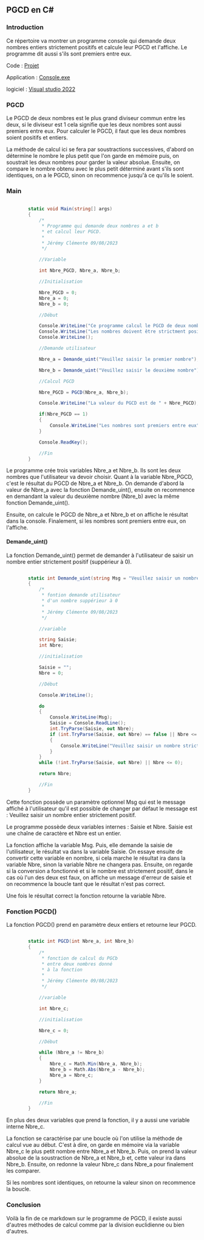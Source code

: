 ## PGCD en C#

### Introduction

Ce répertoire va montrer un programme console qui demande deux nombres entiers strictement positifs et calcule leur PGCD et l'affiche. Le programme dit aussi s'ils sont premiers entre eux.

Code : [Projet](https://github.com/J3R5/PGCD/tree/main/PGCD)

Application : [Console.exe](https://github.com/J3R5/PGCD/tree/main/app)

logiciel : [Visual studio 2022](https://visualstudio.microsoft.com/fr/)

### PGCD

Le PGCD de deux nombres est le plus grand diviseur commun entre les deux, si le diviseur est 1 cela signifie que les deux nombres sont aussi premiers entre eux. Pour calculer le PGCD, il faut que les deux nombres soient positifs et entiers.

La méthode de calcul ici se fera par soustractions successives, d'abord on détermine le nombre le plus petit que l'on garde en mémoire puis, on soustrait les deux nombres pour garder la valeur absolue. Ensuite, on compare le nombre obtenu avec le plus petit déterminé avant s'ils sont identiques, on a le PGCD, sinon on recommence jusqu'à ce qu'ils le soient.

### Main 

~~~C#

        static void Main(string[] args)
        {
            /*
             * Programme qui demande deux nombres a et b
             * et calcul leur PGCD.
             * 
             * Jérémy Clémente 09/08/2023
             */

            //Variable

            int Nbre_PGCD, Nbre_a, Nbre_b;

            //Initialisation

            Nbre_PGCD = 0;
            Nbre_a = 0;
            Nbre_b = 0;

            //Début

            Console.WriteLine("Ce programme calcul le PGCD de deux nombres saisis");
            Console.WriteLine("Les nombres doivent être strictment positifs");
            Console.WriteLine();

            //Demande utilisateur

            Nbre_a = Demande_uint("Veuillez saisir le premier nombre");

            Nbre_b = Demande_uint("Veuillez saisir le deuxième nombre");

            //Calcul PGCD

            Nbre_PGCD = PGCD(Nbre_a, Nbre_b);

            Console.WriteLine("La valeur du PGCD est de " + Nbre_PGCD);

            if(Nbre_PGCD == 1)
            {
                Console.WriteLine("Les nombres sont premiers entre eux");
            }

            Console.ReadKey();

            //Fin
        }


~~~

Le programme crée trois variables Nbre_a et Nbre_b. Ils sont les deux nombres que l'utilisateur va devoir choisir. Quant à la variable Nbre_PGCD, c'est le résultat du PGCD de Nbre_a et Nbre_b. On demande d'abord la valeur de Nbre_a avec la fonction Demande_uint(), ensuite on recommence en demandant la valeur du deuxième nombre (Nbre_b) avec la même fonction Demande_uint().

Ensuite, on calcule le PGCD de Nbre_a et Nbre_b et on affiche le résultat dans la console. Finalement, si les nombres sont premiers entre eux, on l'affiche.

#### Demande_uint()

La fonction Demande_uint() permet de demander à l'utilisateur de saisir un nombre entier strictement positif (suppérieur à 0).

~~~C#

        static int Demande_uint(string Msg = "Veuillez saisir un nombre entier strictement positif")
        {
            /*
             * fontion demande utilisateur
             * d'un nombre suppérieur à 0
             * 
             * Jérémy Clémente 09/08/2023
             */

            //variable

            string Saisie;
            int Nbre;

            //initialisation

            Saisie = "";
            Nbre = 0;

            //Début

            Console.WriteLine();

            do
            {
                Console.WriteLine(Msg);
                Saisie = Console.ReadLine();
                int.TryParse(Saisie, out Nbre);
                if (int.TryParse(Saisie, out Nbre) == false || Nbre <= 0)
                {
                    Console.WriteLine("Veuillez saisir un nombre strictement positif (supérieur à 0)");
                }
            }
            while (!int.TryParse(Saisie, out Nbre) || Nbre <= 0);

            return Nbre;

            //Fin
        } 

~~~

Cette fonction possède un paramètre optionnel Msg qui est le message affiché à l'utilisateur qu'il est possible de changer par défaut le message est : Veuillez saisir un nombre entier strictement positif.

Le programme possède deux variables internes : Saisie et Nbre. Saisie est une chaîne de caractère et Nbre est un entier.

La fonction affiche la variable Msg. Puis, elle demande la saisie de l'utilisateur, le résultat va dans la variable Saisie. On essaye ensuite de convertir cette variable en nombre, si cela marche le résultat ira dans la variable Nbre, sinon la variable Nbre ne changera pas. Ensuite, on regarde si la conversion a fonctionné et si le nombre est strictement positif, dans le cas où l'un des deux est faux, on affiche un message d'erreur de saisie et on recommence la boucle tant que le résultat n'est pas correct.

Une fois le résultat correct la fonction retourne la variable Nbre.

### Fonction PGCD()

La fonction PGCD() prend en paramètre deux entiers et retourne leur PGCD.

~~~C#

        static int PGCD(int Nbre_a, int Nbre_b)
        {
            /*
             * fonction de calcul du PGCb
             * entre deux nombres donné
             * à la fonction
             * 
             * Jérémy Clémente 09/08/2023
             */

            //variable

            int Nbre_c;

            //initialisation 

            Nbre_c = 0;

            //Début

            while (Nbre_a != Nbre_b)
            {
                Nbre_c = Math.Min(Nbre_a, Nbre_b);
                Nbre_b = Math.Abs(Nbre_a - Nbre_b);
                Nbre_a = Nbre_c;
            }

            return Nbre_a;

            //Fin
        }

~~~

En plus des deux variables que prend la fonction, il y a aussi une variable interne Nbre_c. 

La fonction se caractérise par une boucle où l'on utilise la méthode de calcul vue au début. C'est à dire, on garde en mémoire via la variable Nbre_c le plus petit nombre entre Nbre_a et Nbre_b. Puis, on prend la valeur absolue de la soustraction de Nbre_a et Nbre_b et, cette valeur ira dans Nbre_b. Ensuite, on redonne la valeur Nbre_c dans Nbre_a pour finalement les comparer.

Si les nombres sont identiques, on retourne la valeur sinon on recommence la boucle.

### Conclusion 

Voilà la fin de ce markdown sur le programme de PGCD, il existe aussi d'autres méthodes de calcul comme par la division euclidienne ou bien d'autres.



